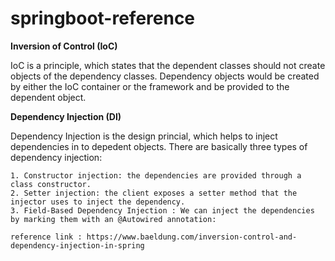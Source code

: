 # springboot-reference

**Inversion of Control (IoC)**

  IoC is a principle, which states that the dependent classes should not create objects of the dependency classes. 
  Dependency objects would be created by either the IoC container or the framework and be provided to the dependent object.
  
**Dependency Injection (DI)**

  Dependency Injection is the design princial, which helps to inject dependencies in to depedent objects.
  There are basically three types of dependency injection:
  
    1. Constructor injection: the dependencies are provided through a class constructor.
    2. Setter injection: the client exposes a setter method that the injector uses to inject the dependency.
    3. Field-Based Dependency Injection : We can inject the dependencies by marking them with an @Autowired annotation:
   
    reference link : https://www.baeldung.com/inversion-control-and-dependency-injection-in-spring
